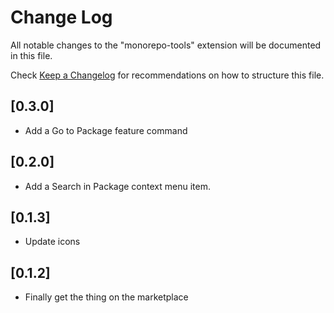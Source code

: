 # Change Log

All notable changes to the "monorepo-tools" extension will be documented in this file.

Check [Keep a Changelog](http://keepachangelog.com/) for recommendations on how to structure this file.

## [0.3.0]

-   Add a Go to Package feature command

## [0.2.0]

-   Add a Search in Package context menu item.

## [0.1.3]

-   Update icons

## [0.1.2]

-   Finally get the thing on the marketplace
